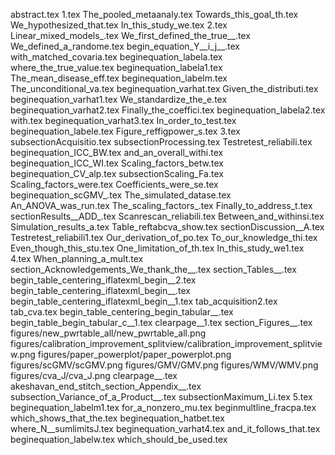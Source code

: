 abstract.tex
1.tex
The_pooled_metaanaly.tex
Towards_this_goal_th.tex
We_hypothesized_that.tex
In_this_study_we.tex
2.tex
Linear_mixed_models_.tex
We_first_defined_the_true__.tex
We_defined_a_randome.tex
begin_equation_Y__i_j__.tex
with_matched_covaria.tex
beginequation_labela.tex
where_the_true_value.tex
beginequation_labela1.tex
The_mean_disease_eff.tex
beginequation_labelm.tex
The_unconditional_va.tex
beginequation_varhat.tex
Given_the_distributi.tex
beginequation_varhat1.tex
We_standardize_the_e.tex
beginequation_varhat2.tex
Finally_the_coeffici.tex
beginequation_labela2.tex
with.tex
beginequation_varhat3.tex
In_order_to_test.tex
beginequation_labele.tex
Figure_reffigpower_s.tex
3.tex
subsectionAcquisitio.tex
subsectionProcessing.tex
Testretest_reliabili.tex
beginequation_ICC_BW.tex
and_an_overall_withi.tex
beginequation_ICC_WI.tex
Scaling_factors_betw.tex
beginequation_CV_alp.tex
subsectionScaling_Fa.tex
Scaling_factors_were.tex
Coefficients_were_se.tex
beginequation_scGMV_.tex
The_simulated_datase.tex
An_ANOVA_was_run.tex
The_scaling_factors_.tex
Finally_to_address_t.tex
sectionResults__ADD_.tex
Scanrescan_reliabili.tex
Between_and_withinsi.tex
Simulation_results_a.tex
Table_reftabcva_show.tex
sectionDiscussion__A.tex
Testretest_reliabili1.tex
Our_derivation_of_po.tex
To_our_knowledge_thi.tex
Even_though_this_stu.tex
One_limitation_of_th.tex
In_this_study_we1.tex
4.tex
When_planning_a_mult.tex
section_Acknowledgements_We_thank_the__.tex
section_Tables__.tex
begin_table_centering_iflatexml_begin__2.tex
begin_table_centering_iflatexml_begin__.tex
begin_table_centering_iflatexml_begin__1.tex
tab_acquisition2.tex
tab_cva.tex
begin_table_centering_begin_tabular__.tex
begin_table_begin_tabular_c__1.tex
clearpage__1.tex
section_Figures__.tex
figures/new_pwrtable_all/new_pwrtable_all.png
figures/calibration_improvement_splitview/calibration_improvement_splitview.png
figures/paper_powerplot/paper_powerplot.png
figures/scGMV/scGMV.png
figures/GMV/GMV.png
figures/WMV/WMV.png
figures/cva_J/cva_J.png
clearpage__.tex
akeshavan_end_stitch_section_Appendix__.tex
subsection_Variance_of_a_Product__.tex
subsectionMaximum_Li.tex
5.tex
beginequation_labelm1.tex
for_a_nonzero_mu.tex
beginmultline_fracpa.tex
which_shows_that_the.tex
beginequation_hatbet.tex
where_N__sumlimitsJ.tex
beginequation_varhat4.tex
and_it_follows_that.tex
beginequation_labelw.tex
which_should_be_used.tex